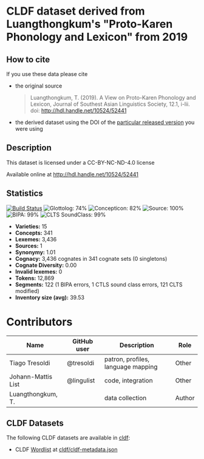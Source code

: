 # CLDF dataset derived from Luangthongkum's "Proto-Karen Phonology and Lexicon" from 2019

## How to cite

If you use these data please cite
- the original source
  > Luangthongkum, T. (2019). A View on Proto-Karen Phonology and Lexicon, Journal of Southest Asian Linguistics Society, 12.1, i-lii. doi: http://hdl.handle.net/10524/52441
- the derived dataset using the DOI of the [particular released version](../../releases/) you were using

## Description


This dataset is licensed under a CC-BY-NC-ND-4.0 license

Available online at http://hdl.handle.net/10524/52441

## Statistics


[![Build Status](https://travis-ci.org/lexibank/luangthongkumkaren.svg?branch=master)](https://travis-ci.org/lexibank/luangthongkumkaren)
![Glottolog: 74%](https://img.shields.io/badge/Glottolog-74%25-yellow.svg "Glottolog: 74%")
![Concepticon: 82%](https://img.shields.io/badge/Concepticon-82%25-yellowgreen.svg "Concepticon: 82%")
![Source: 100%](https://img.shields.io/badge/Source-100%25-brightgreen.svg "Source: 100%")
![BIPA: 99%](https://img.shields.io/badge/BIPA-99%25-brightgreen.svg "BIPA: 99%")
![CLTS SoundClass: 99%](https://img.shields.io/badge/CLTS%20SoundClass-99%25-brightgreen.svg "CLTS SoundClass: 99%")

- **Varieties:** 15
- **Concepts:** 341
- **Lexemes:** 3,436
- **Sources:** 1
- **Synonymy:** 1.01
- **Cognacy:** 3,436 cognates in 341 cognate sets (0 singletons)
- **Cognate Diversity:** 0.00
- **Invalid lexemes:** 0
- **Tokens:** 12,869
- **Segments:** 122 (1 BIPA errors, 1 CTLS sound class errors, 121 CLTS modified)
- **Inventory size (avg):** 39.53

# Contributors

Name | GitHub user | Description | Role
 --- | --- | --- | --- 
Tiago Tresoldi | @tresoldi | patron, profiles, language mapping | Other 
Johann-Mattis List | @lingulist | code, integration | Other
Luangthongkum, T. | | data collection | Author






## CLDF Datasets

The following CLDF datasets are available in [cldf](cldf):

- CLDF [Wordlist](https://github.com/cldf/cldf/tree/master/modules/Wordlist) at [cldf/cldf-metadata.json](cldf/cldf-metadata.json)